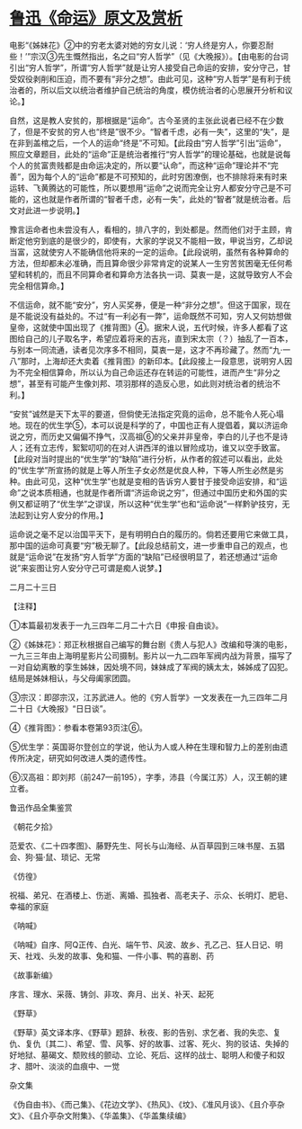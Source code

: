 # [鲁迅《命运》原文及赏析](https://www.vrrw.net/wx/8352.html)

电影“《姊妹花》②中的穷老太婆对她的穷女儿说：‘穷人终是穷人，你要忍耐些！’”宗汉③先生慨然指出，名之曰“穷人哲学”（见《大晚报》）。【由电影的台词引出“穷人哲学”，所谓“穷人哲学”就是让穷人接受自己命运的安排，安分守己，甘受奴役剥削和压迫，而不要有“非分之想”。由此可见，这种“穷人哲学”是有利于统治者的，所以后文以统治者维护自己统治的角度，模仿统治者的心思展开分析和议论。】

自然，这是教人安贫的，那根据是“运命”。古今圣贤的主张此说者已经不在少数了，但是不安贫的穷人也“终是”很不少。“智者千虑，必有一失”，这里的“失”，是在非到盖棺之后，一个人的运命“终是”不可知。【此段由“穷人哲学”引出“运命”，照应文章题目，此处的“运命”正是统治者推行“穷人哲学”的理论基础，也就是说每个人的贫富贵贱都是由命运决定的，所以要“认命”，而这种“运命”理论并不“完善”，因为每个人的“运命”都是不可预知的，此时穷困潦倒，也不排除将来有时来运转、飞黄腾达的可能性，所以要想用“运命”之说而完全让穷人都安分守己是不可能的，这也就是作者所谓的“智者千虑，必有一失”，此处的“智者”就是统治者。后文对此进一步说明。】



豫言运命者也未尝没有人，看相的，排八字的，到处都是。然而他们对于主顾，肯断定他穷到底的是很少的，即使有，大家的学说又不能相一致，甲说当穷，乙却说当富，这就使穷人不能确信他将来的一定的运命。【此段说明，虽然有各种算命的方法，但却都未必准确，而且算命很少非常肯定的说某人一生穷苦贫困毫无任何希望和转机的，而且不同算命者和算命方法各执一词、莫衷一是，这就导致穷人不会完全相信算命。】

不信运命，就不能“安分”，穷人买奖券，便是一种“非分之想”。但这于国家，现在是不能说没有益处的。不过“有一利必有一弊”，运命既然不可知，穷人又何妨想做皇帝，这就使中国出现了《推背图》④。据宋人说，五代时候，许多人都看了这图给自己的儿子取名字，希望应着将来的吉兆，直到宋太宗（？）抽乱了一百本，与别本一同流通，读者见次序多不相同，莫衷一是，这才不再珍藏了。然而“九·一八”那时，上海却还大卖着《推背图》的新印本。【此段接上一段意思，说明穷人因为不完全相信算命，所以认为自己命运还存在转运的可能性，进而产生“非分之想”，甚至有可能产生像刘邦、项羽那样的造反心思，如此则对统治者的统治不利。】

“安贫”诚然是天下太平的要道，但倘使无法指定究竟的运命，总不能令人死心塌地。现在的优生学⑤，本可以说是科学的了，中国也正有人提倡着，冀以济运命说之穷，而历史又偏偏不挣气，汉高祖⑥的父亲并非皇帝，李白的儿子也不是诗人；还有立志传，絮絮叨叨的在对人讲西洋的谁以冒险成功，谁又以空手致富。【此段对当时提出的“优生学”的“缺陷”进行分析，从作者的叙述可以看出，此处的“优生学”所宣扬的就是上等人所生子女必然是优良人种，下等人所生必然是劣种。由此可见，这种“优生学”也就是变相的告诉穷人要甘于接受命运安排，和“运命”之说本质相通，也就是作者所谓“济运命说之穷”，但通过中国历史和外国的实例又都证明了“优生学”之谬误，所以这种“优生学”也和“运命说”一样黔驴技穷，无法起到让穷人安分的作用。】

运命说之毫不足以治国平天下，是有明明白白的履历的。倘若还要用它来做工具，那中国的运命可真要“穷”极无聊了。【此段总结前文，进一步重申自己的观点，也就是“运命说”在发扬“穷人哲学”方面的“缺陷”已经很明显了，若还想通过“运命说”来妄图让穷人安分守己可谓是痴人说梦。】

二月二十三日





【注释】

①本篇最初发表于一九三四年二月二十六日《申报·自由谈》。

②《姊妹花》：郑正秋根据自己编写的舞台剧《贵人与犯人》改编和导演的电影，一九三三年由上海明星影片公司摄制。影片以一九二四年军阀内战为背景，描写了一对自幼离散的孪生姊妹，因处境不同，妹妹成了军阀的姨太太，姊姊成了囚犯。结局是姊妹相认，与父母阖家团圆。

③宗汉：即邵宗汉，江苏武进人。他的《穷人哲学》一文发表在一九三四年二月二十日《大晚报》“日日谈”。

④《推背图》：参看本卷第93页注⑥。

⑤优生学：英国哥尔登创立的学说，他认为人或人种在生理和智力上的差别由遗传所决定，研究如何改进人类的遗传性。

⑥汉高祖：即刘邦（前247—前195），字季，沛县（今属江苏）人，汉王朝的建立者。

鲁迅作品全集鉴赏

《朝花夕拾》

范爱农、《二十四孝图》、藤野先生、阿长与山海经、从百草园到三味书屋、五猖会、狗·猫·鼠、琐记、无常

《仿徨》

祝福、弟兄、在酒楼上、伤逝、离婚、孤独者、高老夫子、示众、长明灯、肥皂、幸福的家庭

《呐喊》

《呐喊》自序、阿Q正传、白光、端午节、风波、故乡、孔乙己、狂人日记、明天、社戏、头发的故事、兔和猫、一件小事、鸭的喜剧、药

《故事新编》

序言、理水、采薇、铸剑、非攻、奔月、出关、补天、起死

《野草》

《野草》英文译本序、《野草》题辞、秋夜、影的告别、求乞者、我的失恋、复仇、复仇〔其二〕、希望、雪、风筝、好的故事、过客、死火、狗的驳诘、失掉的好地狱、墓碣文、颓败线的颤动、立论、死后、这样的战士、聪明人和傻子和奴才、腊叶、淡淡的血痕中、一觉

杂文集

《伪自由书》、《而己集》、《花边文学》、《热风》、《坟》、《准风月谈》、《且介亭杂文》、《且介亭杂文附集》、《华盖集》、《华盖集续编》

